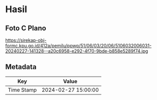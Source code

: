# Hasil

## Foto C Plano

https://sirekap-obj-formc.kpu.go.id/412a/pemilu/ppwp/51/06/03/20/06/5106032006031-20240227-141328--a20c6958-e292-4f70-9bde-b858e5289f74.jpg


## Metadata

| Key        | Value               |
| ---------- | ------------------- |
| Time Stamp | 2024-02-27 15:00:00 |



